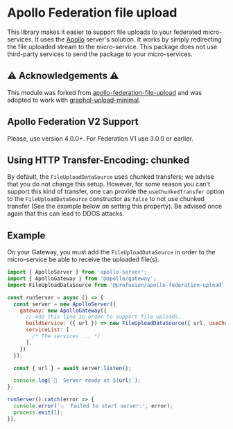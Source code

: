 # Apollo Federation file upload

This library makes it easier to support file uploads to your federated
micro-services. It uses the [Apollo](https://www.apollographql.com/docs/apollo-server/data/file-uploads/) server's solution.
It works by simply redirecting the file uploaded stream to the micro-service.
This package does not use third-party services to send the package to your
micro-services.

## ⚠️ Acknowledgements ⚠️

This module was forked from [apollo-federation-file-upload](https://github.com/profusion/apollo-federation-file-upload) and was adopted to work with [graphql-upload-minimal](https://github.com/flash-oss/graphql-upload-minimal).

## Apollo Federation V2 Support

Please, use version 4.0.0+. For Federation V1 use 3.0.0 or earlier.

## Using HTTP Transfer-Encoding: chunked

By default, the `FileUploadDataSource` uses chunked transfers; we
advise that you do not change this setup. However, for some reason
you can't support this kind of transfer, one can provide the `useChunkedTransfer`
option to the `FileUploadDataSource` constructor as `false` to not
use chunked transfer (See the example below on setting this property).
Be advised once again that this can lead to DDOS attacks.

## Example

On your Gateway, you must add the `FileUploadDataSource` in order
to the micro-service be able to receive the uploaded file(s).


```javascript
import { ApolloServer } from 'apollo-server';
import { ApolloGateway } from '@apollo/gateway';
import FileUploadDataSource from '@profusion/apollo-federation-upload';

const runServer = async () => {
  const server = new ApolloServer({
    gateway: new ApolloGateway({
      // Add this line in order to support file uploads.
      buildService: ({ url }) => new FileUploadDataSource({ url, useChunkedTransfer: true }),
      serviceList: [
        /* The services ... */
      ],
    })
  });

  const { url } = await server.listen();

  console.log(`🚀  Server ready at ${url}`);
};

runServer().catch(error => {
  console.error('💥  Failed to start server:', error);
  process.exit(1);
});
```
